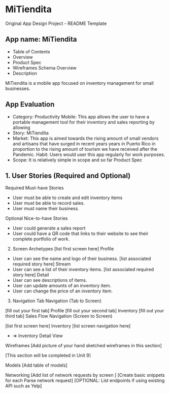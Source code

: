 # MiTiendita

Original App Design Project - README Template
## App name: MiTiendita
- Table of Contents
- Overview
- Product Spec
- Wireframes
Schema
Overview
- Description

MiTiendita is a mobile app focused on inventory management for small businesses.
## App Evaluation

- Category: Productivity
Mobile: This app allows the user to have a portable management tool for their inventory and sales reporting by allowing 
- Story: MiTiendita 
- Market: This app is aimed towards the rising amount of small vendors and artisans that have surged in recent years years in Puerto Rico in proportion to the rising amount of tourism we have received after the Pandemic.
Habit: Users would user this app regularly for work purposes. 
- Scope: It is relatively simple in scope and so far 
Product Spec
## 1. User Stories (Required and Optional)
Required Must-have Stories

- User must be able to create and edit inventory items
- User must be able to record sales.
- User must name their business.

Optional Nice-to-have Stories

- User could generate a sales report
- User could have a QR code that links to their website to see their complete portfolio of work. 

2. Screen Archetypes
[list first screen here]
Profile
- User can see the name and logo of their business. 
[list associated required story here]
Stream
- User can see a list of their inventory items.
[list associated required story here]
Detail
- User can see descriptions of items.
- User can update amounts of an inventory item.
- User can change the price of an inventory item.
3. Navigation
Tab Navigation (Tab to Screen)

[fill out your first tab]
Profile
[fill out your second tab]
Inventory
[fill out your third tab]
Sales
Flow Navigation (Screen to Screen)

[list first screen here]
Inventory
[list screen navigation here]
 - => Inventory Detail View

Wireframes
[Add picture of your hand sketched wireframes in this section] 




[This section will be completed in Unit 9]

Models
[Add table of models]

Networking
[Add list of network requests by screen ]
[Create basic snippets for each Parse network request]
[OPTIONAL: List endpoints if using existing API such as Yelp]
